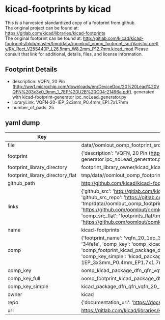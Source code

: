 # kicad-footprints by kicad  
This is a harvested standardized copy of a footprint from github.  
The original project can be found at:  
https://gitlab.com/kicad/libraries/kicad-footprints  
The original footprint can be found at:
http://gitlab.com/kicad/kicad-footprints/blob/master/tmp/data//oomlout_oomp_footprint_src/Varistor.pretty/RV_Rect_V25S440P_L26.5mm_W8.2mm_P12.7mm.kicad_mod
Please consult that link for additional, details, files, and license information.  
## Footprint Details
* description: VQFN, 20 Pin (http://ww1.microchip.com/downloads/en/DeviceDoc/20%20Lead%20VQFN%203x3x0_9mm_1_7EP%20U2B%20C04-21496a.pdf), generated with kicad-footprint-generator ipc_noLead_generator.py  
* libraryLink: VQFN-20-1EP_3x3mm_P0.4mm_EP1.7x1.7mm  
* number_of_pads: 25  
## yaml dump  
| Key | Value |  
| --- | --- |  
| file | data//oomlout_oomp_footprint_src/kicad-footprints/Package_DFN_QFN.pretty/VQFN-20-1EP_3x3mm_P0.4mm_EP1.7x1.7mm.kicad_mod |  
| footprint | {'description': 'VQFN, 20 Pin (http://ww1.microchip.com/downloads/en/DeviceDoc/20%20Lead%20VQFN%203x3x0_9mm_1_7EP%20U2B%20C04-21496a.pdf), generated with kicad-footprint-generator ipc_noLead_generator.py', 'libraryLink': 'VQFN-20-1EP_3x3mm_P0.4mm_EP1.7x1.7mm', 'number_of_pads': 25} |  
| footprint_library_directory | footprint_library_owner/kicad_kicad-footprints/ |  
| footprint_library_directory_flat | tmp/data//oomlout_oomp_footprint_src/footprints_flat/kicad_package_dfn_qfn_vqfn_20_1ep_3x3mm_p0_4mm_ep1_7x1_7mm/working |  
| github_path | http://github.com/kicad/kicad-footprints/blob/master/tmp/data//oomlout_oomp_footprint_src/Package_DFN_QFN.pretty/VQFN-20-1EP_3x3mm_P0.4mm_EP1.7x1.7mm.kicad_mod |  
| links | {'github_src': 'http://gitlab.com/kicad/kicad-footprints/blob/master/tmp/data//oomlout_oomp_footprint_src/Varistor.pretty/RV_Rect_V25S440P_L26.5mm_W8.2mm_P12.7mm.kicad_mod', 'github_src_repo': 'https://gitlab.com/kicad/libraries/kicad-footprints', 'oomp_bot': 'tmp/data//oomlout_oomp_footprint_src/footprints/kicad_package_dfn_qfn_vqfn_20_1ep_3x3mm_p0_4mm_ep1_7x1_7mm/working', 'oomp_bot_github': 'https://github.com/oomlout/oomlout_oomp_footprint_bot/tree/main/tmp/data//oomlout_oomp_footprint_src/footprints/kicad_package_dfn_qfn_vqfn_20_1ep_3x3mm_p0_4mm_ep1_7x1_7mm/working', 'oomp_src_flat': 'footprints_flat/tmp/data//oomlout_oomp_footprint_src/footprints_flat/kicad_package_dfn_qfn_vqfn_20_1ep_3x3mm_p0_4mm_ep1_7x1_7mm/working', 'oomp_src_flat_github': 'https://github.com/oomlout/oomlout_oomp_footprint_src/tree/main/tmp/data//oomlout_oomp_footprint_src/footprints_flat/kicad_package_dfn_qfn_vqfn_20_1ep_3x3mm_p0_4mm_ep1_7x1_7mm/working'} |  
| name | kicad-footprints |  
| oomp | {'footprint_name': 'vqfn_20_1ep_3x3mm_p0_4mm_ep1_7x1_7mm', 'library_name': 'package_dfn_qfn', 'md5': '34fefea4ec25c60bb3101be84ca7f08d', 'md5_10': '34fefea4ec', 'md5_5': '34fef', 'md5_6': '34fefe', 'oomp_key': 'oomp_kicad_package_dfn_qfn_vqfn_20_1ep_3x3mm_p0_4mm_ep1_7x1_7mm', 'oomp_key_extra': 'oomp_footprint_kicad_package_dfn_qfn_vqfn_20_1ep_3x3mm_p0_4mm_ep1_7x1_7mm', 'oomp_key_full': 'oomp_footprint_kicad_package_dfn_qfn_vqfn_20_1ep_3x3mm_p0_4mm_ep1_7x1_7mm_34fefe', 'oomp_key_simple': 'kicad_package_dfn_qfn_vqfn_20_1ep_3x3mm_p0_4mm_ep1_7x1_7mm', 'original_filename': 'data//oomlout_oomp_footprint_src/kicad-footprints/Package_DFN_QFN.pretty/VQFN-20-1EP_3x3mm_P0.4mm_EP1.7x1.7mm.kicad_mod', 'owner_name': 'kicad'} |  
| oomp_key | oomp_kicad_package_dfn_qfn_vqfn_20_1ep_3x3mm_p0_4mm_ep1_7x1_7mm |  
| oomp_key_full | oomp_footprint_kicad_package_dfn_qfn_vqfn_20_1ep_3x3mm_p0_4mm_ep1_7x1_7mm |  
| oomp_key_simple | kicad_package_dfn_qfn_vqfn_20_1ep_3x3mm_p0_4mm_ep1_7x1_7mm |  
| owner | kicad |  
| repo | {'documentation_url': 'https://docs.github.com/rest/repos/repos#get-a-repository', 'message': 'Not Found'} |  
| url | https://gitlab.com/kicad/libraries/kicad-footprints |  

